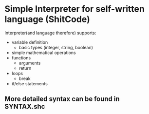 # Simple Interpreter for self-written language (ShitCode)

Interpreter(and language therefore) supports:
- variable definition
	- basic types (integer, string, boolean)
- simple mathematical operations
- functions
	- arguments 
	- return
- loops
	- break
- if/else statements

## More detailed syntax can be found in SYNTAX.shc
